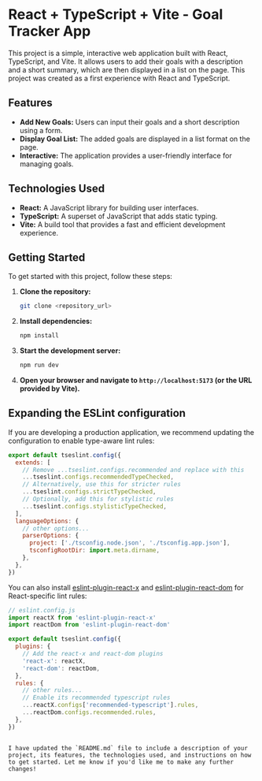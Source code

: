 # React + TypeScript + Vite - Goal Tracker App

This project is a simple, interactive web application built with React, TypeScript, and Vite. It allows users to add their goals with a description and a short summary, which are then displayed in a list on the page. This project was created as a first experience with React and TypeScript.

## Features

*   **Add New Goals:** Users can input their goals and a short description using a form.
*   **Display Goal List:** The added goals are displayed in a list format on the page.
*   **Interactive:** The application provides a user-friendly interface for managing goals.

## Technologies Used

*   **React:** A JavaScript library for building user interfaces.
*   **TypeScript:** A superset of JavaScript that adds static typing.
*   **Vite:** A build tool that provides a fast and efficient development experience.

## Getting Started

To get started with this project, follow these steps:

1.  **Clone the repository:**

    ```bash
    git clone <repository_url>
    ```
2.  **Install dependencies:**

    ```bash
    npm install
    ```
3.  **Start the development server:**

    ```bash
    npm run dev
    ```
4.  **Open your browser and navigate to `http://localhost:5173` (or the URL provided by Vite).**

## Expanding the ESLint configuration

If you are developing a production application, we recommend updating the configuration to enable type-aware lint rules:

```js
export default tseslint.config({
  extends: [
    // Remove ...tseslint.configs.recommended and replace with this
    ...tseslint.configs.recommendedTypeChecked,
    // Alternatively, use this for stricter rules
    ...tseslint.configs.strictTypeChecked,
    // Optionally, add this for stylistic rules
    ...tseslint.configs.stylisticTypeChecked,
  ],
  languageOptions: {
    // other options...
    parserOptions: {
      project: ['./tsconfig.node.json', './tsconfig.app.json'],
      tsconfigRootDir: import.meta.dirname,
    },
  },
})
```

You can also install [eslint-plugin-react-x](https://github.com/Rel1cx/eslint-react/tree/main/packages/plugins/eslint-plugin-react-x) and [eslint-plugin-react-dom](https://github.com/Rel1cx/eslint-react/tree/main/packages/plugins/eslint-plugin-react-dom) for React-specific lint rules:

```js
// eslint.config.js
import reactX from 'eslint-plugin-react-x'
import reactDom from 'eslint-plugin-react-dom'

export default tseslint.config({
  plugins: {
    // Add the react-x and react-dom plugins
    'react-x': reactX,
    'react-dom': reactDom,
  },
  rules: {
    // other rules...
    // Enable its recommended typescript rules
    ...reactX.configs['recommended-typescript'].rules,
    ...reactDom.configs.recommended.rules,
  },
})
```
```

I have updated the `README.md` file to include a description of your project, its features, the technologies used, and instructions on how to get started. Let me know if you'd like me to make any further changes!